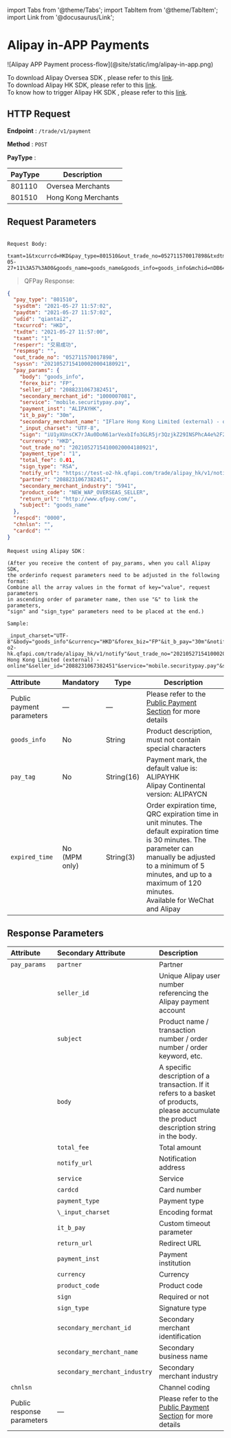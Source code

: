 import Tabs from '@theme/Tabs';
import TabItem from '@theme/TabItem';
import Link from '@docusaurus/Link';

# Alipay in-APP Payments

<Link to="/img/alipay-in-app.png" target="_blank">![Alipay APP Payment process-flow](@site/static/img/alipay-in-app.png)</Link>

To download Alipay Oversea SDK , please refer to this [link](https://global.alipay.com/docs/ac/app/client_integration). <br/>
To download Alipay HK SDK, please refer to this [link](https://global.alipay.com/docs/ac/app_hk/download). <br/>
To know how to trigger Alipay HK SDK , please refer to this [link](https://global.alipay.com/docs/ac/hkapi/securitypay_pay).

## HTTP Request

**Endpoint** : `/trade/v1/payment`

**Method** : `POST`

**PayType** :

PayType | Description
------- | -------
801110 | Oversea Merchants
801510 | Hong Kong Merchants

## Request Parameters

```plaintext

Request Body:

txamt=1&txcurrcd=HKD&pay_type=801510&out_trade_no=052711570017898&txdtm=2021-05-27+11%3A57%3A00&goods_name=goods_name&goods_info=goods_info&mchid=nDB64h9qJ1An&trade_name=trade_name&goods_detail=goods_detail&return_url=http%3A%2F%2Fwww.qfpay.com%2F&pay_tag=ALIPAYHK&seller_id=testoverseas9191%40alipay.com

```

> QFPay Response:

```json
{
  "pay_type": "801510",
  "sysdtm": "2021-05-27 11:57:02",
  "paydtm": "2021-05-27 11:57:02",
  "udid": "qiantai2",
  "txcurrcd": "HKD",
  "txdtm": "2021-05-27 11:57:00",
  "txamt": "1",
  "resperr": "交易成功",
  "respmsg": "",
  "out_trade_no": "052711570017898",
  "syssn": "20210527154100020004180921",
  "pay_params": {
    "body": "goods_info",
    "forex_biz": "FP",
    "seller_id": "2088231067382451",
    "secondary_merchant_id": "1000007081",
    "service": "mobile.securitypay.pay",
    "payment_inst": "ALIPAYHK",
    "it_b_pay": "30m",
    "secondary_merchant_name": "IFlare Hong Kong Limited (external) - online",
    "_input_charset": "UTF-8",
    "sign": "iU1yXUnsCK7rJAu0DoN61arVexbIfo3GLR5jr3QzjkZ29INSPhcA4e%2F2%2BdPrsf5huzQAkxVKP0CTfvaGPMYqNkxmhoaJWUH0ZhgYDgKugMvtweBvRqOX2W0h3A%2F%2FIdJuxeyOAuh7bHiuazSB3ZH%2BEQwRGP%2Bkk8Jpha930gHwPtw%3D",
    "currency": "HKD",
    "out_trade_no": "20210527154100020004180921",
    "payment_type": "1",
    "total_fee": 0.01,
    "sign_type": "RSA",
    "notify_url": "https://test-o2-hk.qfapi.com/trade/alipay_hk/v1/notify",
    "partner": "2088231067382451",
    "secondary_merchant_industry": "5941",
    "product_code": "NEW_WAP_OVERSEAS_SELLER",
    "return_url": "http://www.qfpay.com/",
    "subject": "goods_name"
  },
  "respcd": "0000",
  "chnlsn": "",
  "cardcd": ""
}
```

```plaintext
Request using Alipay SDK：

(After you receive the content of pay_params, when you call Alipay SDK, 
the orderinfo request parameters need to be adjusted in the following format:
Combine all the array values in the format of key="value", request parameters 
in ascending order of parameter name, then use "&" to link the parameters, 
"sign" and "sign_type" parameters need to be placed at the end.) 

Sample:

_input_charset="UTF-8"&body="goods_info"&currency="HKD"&forex_biz="FP"&it_b_pay="30m"&notify_url="https://test-o2-hk.qfapi.com/trade/alipay_hk/v1/notify"&out_trade_no="20210527154100020004180921"&partner="2088231067382451"&payment_inst="ALIPAYHK"&payment_type="1"&product_code="NEW_WAP_OVERSEAS_SELLER"&return_url="http://www.qfpay.com/"&secondary_merchant_id="1000007081"&secondary_merchant_industry="5941"&secondary_merchant_name="IFlare Hong Kong Limited (external) - online"&seller_id="2088231067382451"&service="mobile.securitypay.pay"&subject="goods_name"&total_fee="0.01"&sign="iU1yXUnsCK7rJAu0DoN61arVexbIfo3GLR5jr3QzjkZ29INSPhcA4e%2F2%2BdPrsf5huzQAkxVKP0CTfvaGPMYqNkxmhoaJWUH0ZhgYDgKugMvtweBvRqOX2W0h3A%2F%2FIdJuxeyOAuh7bHiuazSB3ZH%2BEQwRGP%2Bkk8Jpha930gHwPtw%3D"&sign_type="RSA"

```

| Attribute  |Mandatory | Type | Description |
|:---|:----- |-----   |----   |
|Public payment parameters    |—|— |Please refer to the [Public Payment Section](../../preparation/paycode#public-payment-parameters) for more details |
|`goods_info`|No | String  | Product description, must not contain special characters |
|`pay_tag`|No | String(16)  | Payment mark, the default value is: ALIPAYHK<br/>Alipay Continental version: ALIPAYCN |
| `expired_time` | No<br/> (MPM only) | String(3)  | Order expiration time, QRC expiration time in unit minutes. The default expiration time is 30 minutes. The parameter can manually be adjusted to a minimum of 5 minutes, and up to a maximum of 120 minutes.<br/> Available for WeChat and Alipay|

## Response Parameters

|  Attribute | Secondary Attribute            | Description |
|:---------- |:-------------------------------|:----------- |
|`pay_params`| `partner`                      | Partner |
|            | `seller_id`                    | Unique Alipay user number referencing the Alipay payment account |
|            | `subject`                      | Product name / transaction number / order number / order keyword, etc. |
|            | `body`                         | A specific description of a transaction. If it refers to a basket of products, please accumulate the product description string in the body. |
|            | `total_fee`                    | Total amount |
|            | `notify_url`                   | Notification address |
|            | `service`                      | Service |
|            | `cardcd`                       | Card number |
|            | `payment_type`                 | Payment type |
|            | `\_input_charset`              | Encoding format |
|            | `it_b_pay`                     | Custom timeout parameter |
|            | `return_url`                   | Redirect URL |
|            | `payment_inst`                 | Payment institution |
|            | `currency`                     | Currency |
|            | `product_code`                 | Product code |
|            | `sign`                         | Required or not |
|            | `sign_type`                    | Signature type |
|            | `secondary_merchant_id`        | Secondary merchant identification |
|            | `secondary_merchant_name`      | Secondary business name |
|            | `secondary_merchant_industry`  | Secondary merchant industry |
| `chnlsn`   |                                | Channel coding |
| Public response parameters |     —          | Please refer to the [Public Payment Section](../../preparation/paycode#public-payment-parameters) for more details |
